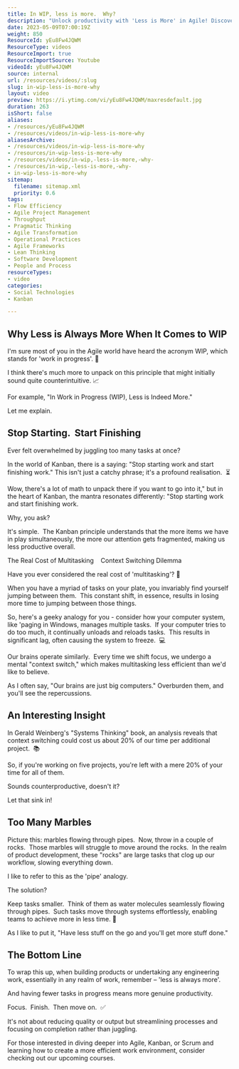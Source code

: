 ```yaml
---
title: In WIP, less is more.  Why?
description: "Unlock productivity with 'Less is More' in Agile! Discover how minimalism transforms workflows and boosts efficiency. Watch now! \U0001F680"
date: 2023-05-09T07:00:19Z
weight: 850
ResourceId: yEu8Fw4JQWM
ResourceType: videos
ResourceImport: true
ResourceImportSource: Youtube
videoId: yEu8Fw4JQWM
source: internal
url: /resources/videos/:slug
slug: in-wip-less-is-more-why
layout: video
preview: https://i.ytimg.com/vi/yEu8Fw4JQWM/maxresdefault.jpg
duration: 263
isShort: false
aliases:
- /resources/yEu8Fw4JQWM
- /resources/videos/in-wip-less-is-more-why
aliasesArchive:
- /resources/videos/in-wip-less-is-more-why
- /resources/in-wip-less-is-more-why
- /resources/videos/in-wip,-less-is-more,-why-
- /resources/in-wip,-less-is-more,-why-
- in-wip-less-is-more-why
sitemap:
  filename: sitemap.xml
  priority: 0.6
tags:
- Flow Efficiency
- Agile Project Management
- Throughput
- Pragmatic Thinking
- Agile Transformation
- Operational Practices
- Agile Frameworks
- Lean Thinking
- Software Development
- People and Process
resourceTypes:
- video
categories:
- Social Technologies
- Kanban

---
```

## Why Less is Always More When It Comes to WIP

I'm sure most of you in the Agile world have heard the acronym WIP, which stands for 'work in progress'. 🤔

I think there's much more to unpack on this principle that might initially sound quite counterintuitive. 📈

For example, "In Work in Progress (WIP), Less is Indeed More."

Let me explain.

## Stop Starting.  Start Finishing

Ever felt overwhelmed by juggling too many tasks at once?

In the world of Kanban, there is a saying: "Stop starting work and start finishing work." This isn't just a catchy phrase; it's a profound realisation.  ⏳

Wow, there's a lot of math to unpack there if you want to go into it," but in the heart of Kanban, the mantra resonates differently: "Stop starting work and start finishing work.

Why, you ask?

It's simple.  The Kanban principle understands that the more items we have in play simultaneously, the more our attention gets fragmented, making us less productive overall.

The Real Cost of Multitasking    Context Switching Dilemma

Have you ever considered the real cost of 'multitasking'? 🔄

When you have a myriad of tasks on your plate, you invariably find yourself jumping between them.  This constant shift, in essence, results in losing more time to jumping between those things.

So, here's a geeky analogy for you - consider how your computer system, like 'paging in Windows, manages multiple tasks.  If your computer tries to do too much, it continually unloads and reloads tasks.  This results in significant lag, often causing the system to freeze.  💻

Our brains operate similarly.  Every time we shift focus, we undergo a mental "context switch," which makes multitasking less efficient than we'd like to believe.

As I often say, "Our brains are just big computers." Overburden them, and you'll see the repercussions.

## An Interesting Insight

In Gerald Weinberg's "Systems Thinking" book, an analysis reveals that context switching could cost us about 20% of our time per additional project.  📚

So, if you're working on five projects, you're left with a mere 20% of your time for all of them.

Sounds counterproductive, doesn't it?

Let that sink in!

## Too Many Marbles

Picture this: marbles flowing through pipes.  Now, throw in a couple of rocks.  Those marbles will struggle to move around the rocks.  In the realm of product development, these "rocks" are large tasks that clog up our workflow, slowing everything down.

I like to refer to this as the 'pipe' analogy.

The solution?

Keep tasks smaller.  Think of them as water molecules seamlessly flowing through pipes.  Such tasks move through systems effortlessly, enabling teams to achieve more in less time. 🎯

As I like to put it, "Have less stuff on the go and you'll get more stuff done."

## The Bottom Line

To wrap this up, when building products or undertaking any engineering work, essentially in any realm of work, remember – 'less is always more'.

And having fewer tasks in progress means more genuine productivity.

Focus.  Finish.  Then move on.  ✅

It's not about reducing quality or output but streamlining processes and focusing on completion rather than juggling.

For those interested in diving deeper into Agile, Kanban, or Scrum and learning how to create a more efficient work environment, consider checking out our upcoming courses.
